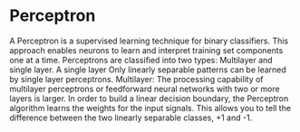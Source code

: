# Perceptron
A Perceptron is a supervised learning technique for binary classifiers. This approach enables neurons to learn and interpret training set components one at a time. Perceptrons are classified into two types: Multilayer and single layer. A single layer Only linearly separable patterns can be learned by single layer perceptrons. Multilayer: The processing capability of multilayer perceptrons or feedforward neural networks with two or more layers is larger. In order to build a linear decision boundary, the Perceptron algorithm learns the weights for the input signals. This allows you to tell the difference between the two linearly separable classes, +1 and -1.
